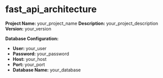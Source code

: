 # fast_api_architecture


**Project Name:** your_project_name
**Description:** your_project_description  
**Version:** your_version

**Database Configuration:**  
- **User:** your_user  
- **Password:** your_password  
- **Host:** your_host  
- **Port:** your_port  
- **Database Name:** your_database
